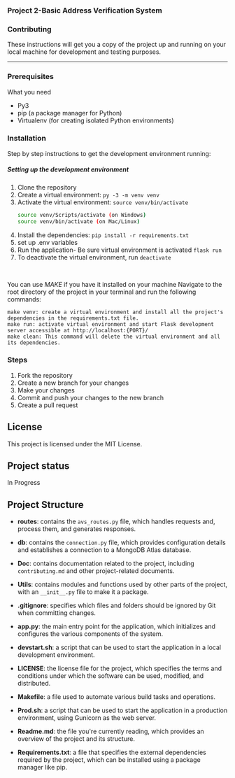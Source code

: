 ### Project 2-Basic Address Verification System

### Contributing
  These instructions will get you a copy of the project up and running on your local machine for development and testing purposes.

***

### Prerequisites

What you need
  - Py3
  - pip (a package manager for Python)
  - Virtualenv (for creating isolated Python environments)

### Installation
  Step by step instructions to get the development environment running:

##### Setting up the development environment
  1. Clone the repository
  2. Create a virtual environment: `py -3 -m venv venv`
  3. Activate the virtual environment: `source venv/bin/activate`
      ``` sh
      source venv/Scripts/activate (on Windows)
      source venv/bin/activate (on Mac/Linux)
      ```
  4. Install the dependencies: `pip install -r requirements.txt`
  5. set up .env variables
  6. Run the application- Be sure virtual environment is activated `flask run`
  7. To deactivate the virtual environment, run `deactivate`

&nbsp; &nbsp;

You can use _MAKE_ if you have it installed on your machine
Navigate to the root directory of the project in your terminal and run the following commands:

``` 
make venv: create a virtual environment and install all the project's dependencies in the requirements.txt file.
make run: activate virtual environment and start Flask development server accessible at http://localhost:{PORT}/
make clean: This command will delete the virtual environment and all its dependencies.

```


### Steps
  1. Fork the repository
  2. Create a new branch for your changes
  3. Make your changes
  4. Commit and push your changes to the new branch
  5. Create a pull request

## License
  This project is licensed under the MIT License.


## Project status

  In Progress


## Project Structure

- **routes**: contains the `avs_routes.py` file, which handles requests and, process them, and generates responses.

- **db**: contains the `connection.py` file, which provides configuration details and establishes a connection to a MongoDB Atlas database.

- **Doc**: contains documentation related to the project, including `contributing.md` and other project-related documents.

- **Utils**: contains modules and functions used by other parts of the project, with an `__init__.py` file to make it a package.

- **.gitignore**: specifies which files and folders should be ignored by Git when committing changes.

- **app.py**: the main entry point for the application, which initializes and configures the various components of the system.

- **devstart.sh**: a script that can be used to start the application in a local development environment.

- **LICENSE**: the license file for the project, which specifies the terms and conditions under which the software can be used, modified, and distributed.

- **Makefile**: a file used to automate various build tasks and operations.

- **Prod.sh**: a script that can be used to start the application in a production environment, using Gunicorn as the web server.

- **Readme.md**: the file you're currently reading, which provides an overview of the project and its structure.

- **Requirements.txt**: a file that specifies the external dependencies required by the project, which can be installed using a package manager like pip.